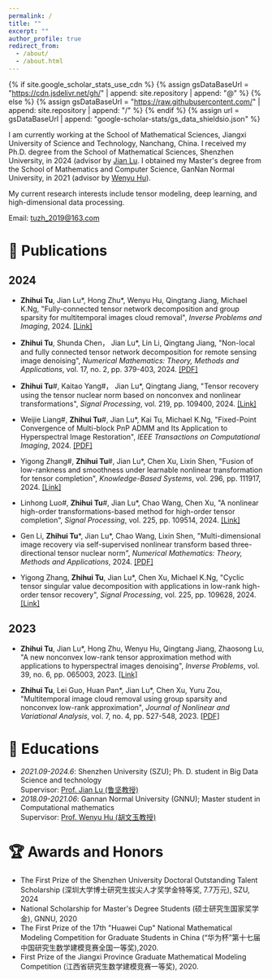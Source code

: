 ```yaml
---
permalink: /
title: ""
excerpt: ""
author_profile: true
redirect_from: 
  - /about/
  - /about.html
---
```


{% if site.google_scholar_stats_use_cdn %}
{% assign gsDataBaseUrl = "https://cdn.jsdelivr.net/gh/" | append: site.repository | append: "@" %}
{% else %}
{% assign gsDataBaseUrl = "https://raw.githubusercontent.com/" | append: site.repository | append: "/" %}
{% endif %}
{% assign url = gsDataBaseUrl | append: "google-scholar-stats/gs_data_shieldsio.json" %}

<span class='anchor' id='about-me'></span>

I am currently working at the School of Mathematical Sciences, Jiangxi University of Science and Technology, Nanchang, China. I received my Ph.D. degree from the School of Mathematical Sciences, Shenzhen University, in 2024 (advisor by [Jian Lu](https://scholar.google.com/citations?hl=zh-TW&user=uzbTdw0AAAAJ&view_op=list_works). I obtained my Master's degree from the School of Mathematics and Computer Science, GanNan Normal University, in 2021 (advisor by [Wenyu Hu](https://sjxy.gnnu.edu.cn/info/1016/1092.htm)).

My current research interests include tensor modeling, deep learning, and high-dimensional data processing.

Email: tuzh_2019@163.com


# 📄 Publications 

## 2024

- **Zhihui Tu**, Jian Lu\*, Hong Zhu\*, Wenyu Hu, Qingtang Jiang, Michael K.Ng, \"Fully-connected tensor network decomposition and group sparsity for multitemporal images cloud removal\", _Inverse Problems and Imaging_, 2024. [[Link]](https://www.aimsciences.org/article/doi/10.3934/ipi.2024025) 
  
- **Zhihui Tu**, Shunda Chen， Jian Lu\*, Lin Li, Qingtang Jiang, \"Non-local and fully connected tensor network decomposition for remote sensing image denoising\", _Numerical Mathematics: Theory, Methods and Applications_, vol. 17, no. 2, pp. 379-403, 2024. [[PDF]](https://doc.global-sci.org/uploads/Issue/NMTMA/shortpdf/v17n2/172_379.pdf) 

- **Zhihui Tu**\#, Kaitao Yang\#， Jian Lu\*, Qingtang Jiang, \"Tensor recovery using the tensor nuclear norm based on nonconvex and nonlinear transformations\", _Signal Processing_, vol. 219, pp. 109400, 2024. [[Link]](https://www.sciencedirect.com/science/article/abs/pii/S0165168424000197)
  
- Weijie Liang\#, **Zhihui Tu**\#, Jian Lu\*, Kai Tu, Michael K.Ng, \"Fixed-Point Convergence of Multi-block PnP ADMM and Its Application to Hyperspectral Image Restoration\", _IEEE Transactions on Computational Imaging_, 2024. [[PDF]](https://ieeexplore.ieee.org/abstract/document/10731563)

- Yigong Zhang\#, **Zhihui Tu**\#, Jian Lu\*, Chen Xu, Lixin Shen, \"Fusion of low-rankness and smoothness under learnable nonlinear transformation for tensor completion\", _Knowledge-Based Systems_, vol. 296, pp. 111917, 2024. [[Link]](https://www.sciencedirect.com/science/article/abs/pii/S0950705124005513)

- Linhong Luo\#, **Zhihui Tu**\#, Jian Lu\*, Chao Wang, Chen Xu, \"A nonlinear high-order transformations-based method for high-order tensor completion\", _Signal Processing_, vol. 225, pp. 109514, 2024. [[Link]](https://www.sciencedirect.com/science/article/abs/pii/S0165168424001336)

- Gen Li, **Zhihui Tu**\*, Jian Lu\*, Chao Wang, Lixin Shen, \"Multi-dimensional image recovery via self-supervised nonlinear transform based three-directional tensor nuclear norm\", _Numerical Mathematics: Theory, Methods and Applications_, 2024. [[PDF]](https://doc.global-sci.org/uploads/admin/article_pdf/20240613/2c57b3c02334434635a9c2da1d6414c1.pdf)

- Yigong Zhang, **Zhihui Tu**, Jian Lu\*, Chen Xu, Michael K.Ng, \"Cyclic tensor singular value decomposition with applications in low-rank high-order tensor recovery\", _Signal Processing_, vol. 225, pp. 109628, 2024. [[Link]](https://www.sciencedirect.com/science/article/abs/pii/S0165168424002470)

## 2023

- **Zhihui Tu**, Jian Lu\*, Hong Zhu, Wenyu Hu, Qingtang Jiang, Zhaosong Lu, \"A new nonconvex low-rank tensor approximation method with applications to hyperspectral images denoising\", _Inverse Problems_, vol. 39, no. 6, pp. 065003, 2023. [[Link]](https://iopscience.iop.org/article/10.1088/1361-6420/acc88a/meta) 
  
- **Zhihui Tu**, Lei Guo, Huan Pan\*, Jian Lu\*, Chen Xu, Yuru Zou, \"Multitemporal image cloud removal using group sparsity and nonconvex low-rank approximation\", _Journal of Nonlinear and Variational Analysis_, vol. 7, no. 4, pp. 527-548, 2023. [[PDF]](https://jnva.biemdas.com/issues/JNVA2023-4-5.pdf) 

# 📖 Educations

- *2021.09-2024.6*: Shenzhen University (SZU); Ph. D. student in Big Data Science and technology <br>
  Supervisor: [Prof. Jian Lu (鲁坚教授)](https://scholar.google.com/citations?hl=zh-TW&user=uzbTdw0AAAAJ&view_op=list_works)
- *2018.09-2021.06*: Gannan Normal University (GNNU); Master student in Computational mathematics <br>
  Supervisor: [Prof. Wenyu Hu (胡文玉教授)](https://sjxy.gnnu.edu.cn/info/1016/1092.htm)


# 🏆 Awards and Honors

-  The First Prize of the Shenzhen University Doctoral Outstanding Talent Scholarship (深圳大学博士研究生拔尖人才奖学金特等奖, 7.7万元), SZU, 2024
-  National Scholarship for Master's Degree Students (硕士研究生国家奖学金), GNNU, 2020
-  The First Prize of the 17th "Huawei Cup" National Mathematical Modeling Competition for Graduate Students in China (“华为杯”第十七届中国研究生数学建模竞赛全国一等奖),2020.
-  First Prize of the Jiangxi Province Graduate Mathematical Modeling Competition (江西省研究生数学建模竞赛一等奖), 2020.

  <script type="text/javascript" src="//rf.revolvermaps.com/0/0/8.js?i=5walv8lpuh8&m=0&c=ff0000&cr1=ffffff&f=arial&l=33" async="async"></script>
